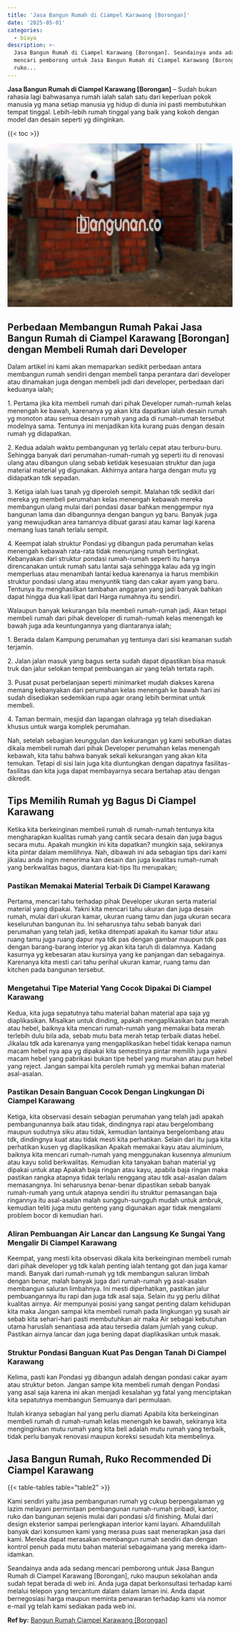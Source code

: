 ```yaml
---
title: 'Jasa Bangun Rumah di Ciampel Karawang [Borongan]'
date: '2025-05-01'
categories:
  - biaya
description: >-
  Jasa Bangun Rumah di Ciampel Karawang [Borongan]. Seandainya anda ada sedang
  mencari pemborong untuk Jasa Bangun Rumah di Ciampel Karawang [Borongan],
  ruko...
---
```


**Jasa Bangun Rumah di Ciampel Karawang \[Borongan\]** – Sudah bukan rahasia lagi bahwasanya rumah ialah salah satu dari keperluan pokok manusia yg mana setiap manusia yg hidup di dunia ini pasti membutuhkan tempat tinggal. Lebih-lebih rumah tinggal yang baik yang kokoh dengan model dan desain seperti yg diinginkan.

{{< toc >}}

![Jasa Bangun Rumah di Ciampel Karawang [Borongan]](/images/borong-bangunan-21.png)

## Perbedaan Membangun Rumah Pakai Jasa Bangun Rumah di Ciampel Karawang \[Borongan\] dengan Membeli Rumah dari Developer

Dalam artikel ini kami akan memaparkan sedikit perbedaan antara membangun rumah sendiri dengan membeli tanpa perantara dari developer atau dinamakan juga dengan membeli jadi dari developer, perbedaan dari keduanya ialah;

1\. Pertama jika kita membeli rumah dari pihak Developer rumah-rumah kelas menengah ke bawah, karenanya yg akan kita dapatkan ialah desain rumah yg monoton atau semua desain rumah yang ada di rumah-rumah tersebut modelnya sama. Tentunya ini menjadikan kita kurang puas dengan desain rumah yg didapatkan.

2\. Kedua adalah waktu pembangunan yg terlalu cepat atau terburu-buru. Sehingga banyak dari perumahan-rumah-rumah yg seperti itu di renovasi ulang atau dibangun ulang sebab ketidak kesesuaian struktur dan juga material material yg digunakan. Akhirnya antara harga dengan mutu yg didapatkan tdk sepadan.

3\. Ketiga ialah luas tanah yg diperoleh sempit. Malahan tdk sedikit dari mereka yg membeli perumahan kelas menengah kebawah mereka membangun ulang mulai dari pondasi dasar bahkan menggempur nya bangunan lama dan dibangunnya dengan bangun yg baru. Banyak juga yang mewujudkan area tamannya dibuat garasi atau kamar lagi karena memang luas tanah terlalu sempit.

4\. Keempat ialah struktur Pondasi yg dibangun pada perumahan kelas menengah kebawah rata-rata tidak menunjang rumah bertingkat. Kebanyakan dari struktur pondasi rumah-rumah seperti itu hanya direncanakan untuk rumah satu lantai saja sehingga kalau ada yg ingin memperluas atau menambah lantai kedua karenanya ia harus membikin struktur pondasi ulang atau menyuntik tiang dan cakar ayam yang baru. Tentunya itu menghasilkan tambahan anggaran yang jadi banyak bahkan dapat hingga dua kali lipat dari Harga rumahnya itu sendiri.

Walaupun banyak kekurangan bila membeli rumah-rumah jadi, Akan tetapi membeli rumah dari pihak developer di rumah-rumah kelas menengah ke bawah juga ada keuntungannya yang diantaranya ialah;

1\. Berada dalam Kampung perumahan yg tentunya dari sisi keamanan sudah terjamin.

2\. Jalan jalan masuk yang bagus serta sudah dapat dipastikan bisa masuk truk dan jalur selokan tempat pembuangan air yang telah tertata rapih.

3\. Pusat pusat perbelanjaan seperti minimarket mudah diakses karena memang kebanyakan dari perumahan kelas menengah ke bawah hari ini sudah disediakan sedemikian rupa agar orang lebih berminat untuk membeli.

4\. Taman bermain, mesjid dan lapangan olahraga yg telah disediakan khusus untuk warga komplek perumahan.

Nah, setelah sebagian keunggulan dan kekurangan yg kami sebutkan diatas dikala membeli rumah dari pihak Developer perumahan kelas menengah kebawah, kita tahu bahwa banyak sekali kekurangan yang akan kita temukan. Tetapi di sisi lain juga kita diuntungkan dengan dapatnya fasilitas-fasilitas dan kita juga dapat membayarnya secara bertahap atau dengan dikredit.

## Tips Memilih Rumah yg Bagus Di Ciampel Karawang

Ketika kita berkeinginan membeli rumah di rumah-rumah tentunya kita mengharapkan kualitas rumah yang cantik secara desain dan juga bagus secara mutu. Apakah mungkin ini kita dapatkan? mungkin saja, sekiranya kita pintar dalam memilihnya. Nah, dibawah ini ada sebagian tips dari kami jikalau anda ingin menerima kan desain dan juga kwalitas rumah-rumah yang berkwalitas bagus, diantara kiat-tips Itu merupakan;

### Pastikan Memakai Material Terbaik Di Ciampel Karawang

Pertama, mencari tahu terhadap pihak Developer ukuran serta material material yang dipakai. Yakni kita mencari tahu ukuran dan juga desain rumah, mulai dari ukuran kamar, ukuran ruang tamu dan juga ukuran secara keseluruhan bangunan itu. Ini seharusnya tahu sebab banyak dari perumahan yang telah jadi, ketika ditempati apakah itu kamar tidur atau ruang tamu juga ruang dapur nya tdk pas dengan gambar maupun tdk pas dengan barang-barang interior yg akan kita taruh di dalamnya. Kadang kasurnya yg kebesaran atau kursinya yang ke panjangan dan sebagainya. Karenanya kita mesti cari tahu perihal ukuran kamar, ruang tamu dan kitchen pada bangunan tersebut.

### Mengetahui Tipe Material Yang Cocok Dipakai Di Ciampel Karawang

Kedua, kita juga sepatutnya tahu material bahan material apa saja yg diaplikasikan. Misalkan untuk dinding, apakah mengaplikasikan bata merah atau hebel, baiknya kita mencari rumah-rumah yang memakai bata merah terlebih dulu bila ada, sebab mutu bata merah tetap terbaik diatas hebel. Jikalau tdk ada karenanya yang mengaplikasikan hebel tidak kenapa namun macam hebel nya apa yg dipakai kita semestinya pintar memilih juga yakni macam hebel yang pabrikasi bukan tipe hebel yang murahan atau pun hebel yang reject. Jangan sampai kita peroleh rumah yg memkai bahan material asal-asalan.

### Pastikan Desain Banguan Cocok Dengan Lingkungan Di Ciampel Karawang

Ketiga, kita observasi desain sebagian perumahan yang telah jadi apakah pembangunannya baik atau tidak, dindingnya rapi atau bergelombang maupun sudutnya siku atau tidak, kemudian lantainya bergelombang atau tdk, dindingnya kuat atau tidak mesti kita perhatikan. Selain dari itu juga kita perhatikan kusen yg diaplikasikan Apakah memakai kayu atau aluminium, baiknya kita mencari rumah-rumah yang menggunakan kusennya almunium atau kayu solid berkwalitas. Kemudian kita tanyakan bahan material yg dipakai untuk atap Apakah baja ringan atau kayu, apabila baja ringan maka pastikan rangka atapnya tidak terlalu renggang atau tdk asal-asalan dalam memasangnya. Ini seharusnya benar-benar dipastikan sebab banyak rumah-rumah yang untuk atapnya sendiri itu struktur pemasangan baja ringannya itu asal-asalan malah sungguh-sungguh mudah untuk ambruk, kemudian teliti juga mutu genteng yang digunakan agar tidak mengalami problem bocor di kemudian hari.

### Aliran Pembuangan Air Lancar dan Langsung Ke Sungai Yang Mengalir Di Ciampel Karawang

Keempat, yang mesti kita observasi dikala kita berkeinginan membeli rumah dari pihak developer yg tdk kalah penting ialah tentang got dan juga kamar mandi. Banyak dari rumah-rumah yg tdk membangun saluran limbah dengan benar, malah banyak juga dari rumah-rumah yg asal-asalan membangun saluran limbahnya. Ini mesti diperhatikan, pastikan jalur pembuangannya itu rapi dan juga tdk asal saja. Selain itu yg perlu dilihat kualitas airnya. Air mempunyai posisi yang sangat penting dalam kehidupan kita maka Jangan sampai kita membeli rumah pada lingkungan yg susah air sebab kita sehari-hari pasti membutuhkan air maka Air sebagai kebutuhan utama haruslah senantiasa ada atau tersedia dalam jumlah yang cukup. Pastikan airnya lancar dan juga bening dapat diaplikasikan untuk masak.

### Struktur Pondasi Banguan Kuat Pas Dengan Tanah Di Ciampel Karawang

Kelima, pasti kan Pondasi yg dibangun adalah dengan pondasi cakar ayam atau struktur beton. Jangan sampe kita membeli rumah dengan Pondasi yang asal saja karena ini akan menjadi kesalahan yg fatal yang menciptakan kita sepatutnya membangun Semuanya dari permulaan.

Itulah kiranya sebagian hal yang perlu diamati Apabila kita berkeinginan membeli rumah di rumah-rumah kelas menengah ke bawah, sekiranya kita menginginkan mutu rumah yang kita beli adalah mutu rumah yang terbaik, tidak perlu banyak renovasi maupun koreksi sesudah kita membelinya.

## Jasa Bangun Rumah, Ruko Recommended Di Ciampel Karawang

{{< table-tables table="table2" >}}

Kami sendiri yaitu jasa pembangunan rumah yg cukup berpengalaman yg lazim melayani permintaan pembangunan rumah-rumah pribadi, kantor, ruko dan bangunan sejenis mulai dari pondasi s/d finishing. Mulai dari design eksterior sampai perlengkapan interior kami layani. Alhamdulillah banyak dari konsumen kami yang merasa puas saat menerapkan jasa dari kami. Mereka dapat merasakan membangun rumah sendiri dan dengan kontrol penuh pada mutu bahan material sebagaimana yang mereka idam-idamkan.

Seandainya anda ada sedang mencari pemborong untuk Jasa Bangun Rumah di Ciampel Karawang \[Borongan\], ruko maupun sekolahan anda sudah tepat berada di web ini. Anda juga dapat berkonsultasi terhadap kami melalui telepon yang tercantum dalam dalam laman ini. Anda dapat bernegosiasi harga maupun meminta penawaran terhadap kami via nomor e-mail yg telah kami sediakan pada web ini.

**Ref by:** [Bangun Rumah Ciampel Karawang [Borongan]](https://id.wikipedia.org/wiki/Bangun)
